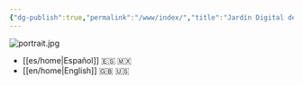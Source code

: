 ```yaml
---
{"dg-publish":true,"permalink":"/www/index/","title":"Jardín Digital de Rubén","metatags":{"description":"","og-title":"Jardín Digital de Rubén","og-image":""},"tags":["gardenEntry"]}
---
```


![portrait.jpg](/img/user/www/img/portrait.jpg)
- [[es/home\|Español]] <span lang="es" title="España">🇪🇸</span><span lang="es" title="México"> 🇲🇽</span>
- [[en/home\|English]]<span lang="en" title="Great Britain"> 🇬🇧 </span><span lang="en" title="United States">🇺🇸</span>